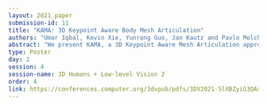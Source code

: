 ```yaml
---
layout: 2021_paper
submission-id: 11
title: "KAMA: 3D Keypoint Aware Body Mesh Articulation"
authors: "Umar Iqbal, Kevin Xie, Yunrong Guo, Jan Kautz and Pavlo Molchanov"
abstract: "We present KAMA, a 3D Keypoint Aware Mesh Articulation approach that allows us to estimate a human body mesh from the positions of 3D body keypoints. To this end, we learn to estimate 3D positions of 26 body keypoints and use them to articulate a parametric body model, SMPL, via a set of straightforward geometric transformations. Since keypoint estimation directly relies on image clues, our approach offers significantly better alignment to image content when compared to state-of-the-art approaches. Our proposed approach does not require any paired mesh annotations and is able to achieve state-of-the-art mesh fittings through 3D keypoint regression only. Results on the challenging 3DPW and Human3.6M demonstrate that our approach yields state-of-the-art body mesh fittings."
type: Poster
day: 2
session: 4
session-name: 3D Humans + Low-level Vision 2
order: 4
link: https://conferences.computer.org/3dvpub/pdfs/3DV2021-5lXBZyiG3QAsRBKXHIjqU8/268800a689/268800a689.pdf
---
```

